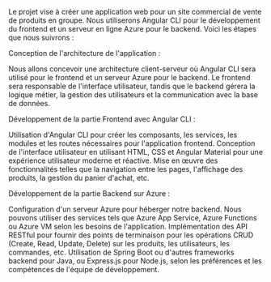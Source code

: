 Le projet vise à créer une application web pour un site commercial de vente de produits en groupe. Nous utiliserons Angular CLI pour le développement du frontend et un serveur en ligne Azure pour le backend. Voici les étapes que nous suivrons :

Conception de l'architecture de l'application :

Nous allons concevoir une architecture client-serveur où Angular CLI sera utilisé pour le frontend et un serveur Azure pour le backend.
Le frontend sera responsable de l'interface utilisateur, tandis que le backend gérera la logique métier, la gestion des utilisateurs et la communication avec la base de données.

Développement de la partie Frontend avec Angular CLI :

Utilisation d'Angular CLI pour créer les composants, les services, les modules et les routes nécessaires pour l'application frontend.
Conception de l'interface utilisateur en utilisant HTML, CSS et Angular Material pour une expérience utilisateur moderne et réactive.
Mise en œuvre des fonctionnalités telles que la navigation entre les pages, l'affichage des produits, la gestion du panier d'achat, etc.

Développement de la partie Backend sur Azure :

Configuration d'un serveur Azure pour héberger notre backend. Nous pouvons utiliser des services tels que Azure App Service, Azure Functions ou Azure VM selon les besoins de l'application.
Implémentation des API RESTful pour fournir des points de terminaison pour les opérations CRUD (Create, Read, Update, Delete) sur les produits, les utilisateurs, les commandes, etc.
Utilisation de Spring Boot ou d'autres frameworks backend pour Java, ou Express.js pour Node.js, selon les préférences et les compétences de l'équipe de développement.
